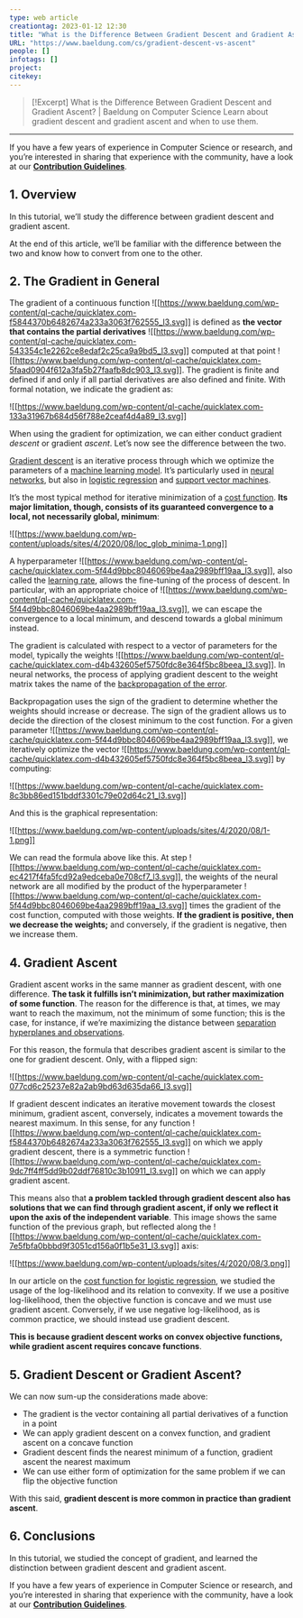```yaml
---
type: web article
creationtag: 2023-01-12 12:30
title: "What is the Difference Between Gradient Descent and Gradient Ascent?"
URL: "https://www.baeldung.com/cs/gradient-descent-vs-ascent"
people: []
infotags: []
project:
citekey:
---
```


> [!Excerpt] What is the Difference Between Gradient Descent and Gradient Ascent? | Baeldung on Computer Science
> Learn about gradient descent and gradient ascent and when to use them.

---
  

If you have a few years of experience in Computer Science or research, and you’re interested in sharing that experience with the community, have a look at our [**Contribution Guidelines**](https://www.baeldung.com/cs/contribution-guidelines).

## 1\. Overview[](https://www.baeldung.com/cs/gradient-descent-vs-ascent#overview)

In this tutorial, we’ll study the difference between gradient descent and gradient ascent.

At the end of this article, we’ll be familiar with the difference between the two and know how to convert from one to the other.

## 2\. The Gradient in General[](https://www.baeldung.com/cs/gradient-descent-vs-ascent#the-gradient-in-general)

The gradient of a continuous function ![[https://www.baeldung.com/wp-content/ql-cache/quicklatex.com-f5844370b6482674a233a3063f762555_l3.svg]] is defined as **the vector that contains the partial derivatives** ![[https://www.baeldung.com/wp-content/ql-cache/quicklatex.com-543354c1e2262ce8edaf2c25ca9a9bd5_l3.svg]] computed at that point ![[https://www.baeldung.com/wp-content/ql-cache/quicklatex.com-5faad0904f612a3fa5b27faafb8dc903_l3.svg]]. The gradient is finite and defined if and only if all partial derivatives are also defined and finite. With formal notation, we indicate the gradient as:

![[https://www.baeldung.com/wp-content/ql-cache/quicklatex.com-133a31967b684d56f788e2ceaf4d4a89_l3.svg]]

When using the gradient for optimization, we can either conduct gradient *descent* or gradient *ascent*. Let’s now see the difference between the two.

[Gradient descent](https://www.baeldung.com/java-gradient-descent) is an iterative process through which we optimize the parameters of a [machine learning model](https://www.baeldung.com/cs/machine-learning-how-to-start). It’s particularly used in [neural networks](https://www.baeldung.com/cs/neural-net-advantages-disadvantages), but also in [logistic regression](https://www.baeldung.com/cs/linear-vs-logistic-regression#logistic-regression) and [support vector machines](https://www.baeldung.com/cs/ml-support-vector-machines).

It’s the most typical method for iterative minimization of a [cost function](https://www.baeldung.com/cs/learning-curve-ml#2-single-curves). **Its major limitation, though, consists of its guaranteed convergence to a local, not necessarily global, minimum**:

![[https://www.baeldung.com/wp-content/uploads/sites/4/2020/08/loc_glob_minima-1.png]]

A hyperparameter ![[https://www.baeldung.com/wp-content/ql-cache/quicklatex.com-5f44d9bbc8046069be4aa2989bff19aa_l3.svg]], also called the [learning rate](https://www.baeldung.com/spark-mlib-machine-learning#2-model-hyper-parameter-tuning), allows the fine-tuning of the process of descent. In particular, with an appropriate choice of ![[https://www.baeldung.com/wp-content/ql-cache/quicklatex.com-5f44d9bbc8046069be4aa2989bff19aa_l3.svg]], we can escape the convergence to a local minimum, and descend towards a global minimum instead.

The gradient is calculated with respect to a vector of parameters for the model, typically the weights ![[https://www.baeldung.com/wp-content/ql-cache/quicklatex.com-d4b432605ef5750fdc8e364f5bc8beea_l3.svg]]. In neural networks, the process of applying gradient descent to the weight matrix takes the name of the [backpropagation of the error](https://www.baeldung.com/cs/ml-nonlinear-activation-functions#magicparlabel-11835).

Backpropagation uses the sign of the gradient to determine whether the weights should increase or decrease. The sign of the gradient allows us to decide the direction of the closest minimum to the cost function. For a given parameter ![[https://www.baeldung.com/wp-content/ql-cache/quicklatex.com-5f44d9bbc8046069be4aa2989bff19aa_l3.svg]], we iteratively optimize the vector ![[https://www.baeldung.com/wp-content/ql-cache/quicklatex.com-d4b432605ef5750fdc8e364f5bc8beea_l3.svg]] by computing:

![[https://www.baeldung.com/wp-content/ql-cache/quicklatex.com-8c3bb86ed151bddf3301c79e02d64c21_l3.svg]]

And this is the graphical representation:

![[https://www.baeldung.com/wp-content/uploads/sites/4/2020/08/1-1.png]]

We can read the formula above like this. At step ![[https://www.baeldung.com/wp-content/ql-cache/quicklatex.com-ec4217f4fa5fcd92a9edceba0e708cf7_l3.svg]], the weights of the neural network are all modified by the product of the hyperparameter ![[https://www.baeldung.com/wp-content/ql-cache/quicklatex.com-5f44d9bbc8046069be4aa2989bff19aa_l3.svg]] times the gradient of the cost function, computed with those weights. **If the gradient is positive, then we decrease the weights;** and conversely, if the gradient is negative, then we increase them.

## 4\. Gradient Ascent[](https://www.baeldung.com/cs/gradient-descent-vs-ascent#gradient-ascent)

Gradient ascent works in the same manner as gradient descent, with one difference. **The task it fulfills isn’t minimization, but rather maximization of some function**. The reason for the difference is that, at times, we may want to reach the maximum, not the minimum of some function; this is the case, for instance, if we’re maximizing the distance between [separation hyperplanes and observations](https://www.baeldung.com/cs/ml-support-vector-machines#2-separation-hyperplane-and-support-vectors).

For this reason, the formula that describes gradient ascent is similar to the one for gradient descent. Only, with a flipped sign:

![[https://www.baeldung.com/wp-content/ql-cache/quicklatex.com-077cd6c25237e82a2ab9bd63d635da66_l3.svg]]

If gradient descent indicates an iterative movement towards the closest minimum, gradient ascent, conversely, indicates a movement towards the nearest maximum. In this sense, for any function ![[https://www.baeldung.com/wp-content/ql-cache/quicklatex.com-f5844370b6482674a233a3063f762555_l3.svg]] on which we apply gradient descent, there is a symmetric function ![[https://www.baeldung.com/wp-content/ql-cache/quicklatex.com-9dc7ff4ff5dd9b02ddf76810c3b10911_l3.svg]] on which we can apply gradient ascent.

This means also that **a problem tackled through gradient descent also has solutions that we can find through gradient ascent, if only we reflect it upon the axis of the independent variable**. This image shows the same function of the previous graph, but reflected along the ![[https://www.baeldung.com/wp-content/ql-cache/quicklatex.com-7e5fbfa0bbbd9f3051cd156a0f1b5e31_l3.svg]] axis:

![[https://www.baeldung.com/wp-content/uploads/sites/4/2020/08/3.png]]

In our article on the [cost function for logistic regression](https://www.baeldung.com/cs/cost-function-logistic-regression-logarithmic-expr#cost-function-of-the-logistic-regression), we studied the usage of the log-likelihood and its relation to convexity. If we use a positive log-likelihood, then the objective function is concave and we must use gradient ascent. Conversely, if we use negative log-likelihood, as is common practice, we should instead use gradient descent.

**This is because gradient descent works on convex objective functions, while gradient ascent requires concave functions**.

## 5\. Gradient Descent or Gradient Ascent?[](https://www.baeldung.com/cs/gradient-descent-vs-ascent#gradient-descent-or-gradient-ascent)

We can now sum-up the considerations made above:

-   The gradient is the vector containing all partial derivatives of a function in a point
-   We can apply gradient descent on a convex function, and gradient ascent on a concave function
-   Gradient descent finds the nearest minimum of a function, gradient ascent the nearest maximum
-   We can use either form of optimization for the same problem if we can flip the objective function

With this said, **gradient descent is more common in practice than gradient ascent**.

## 6\. Conclusions[](https://www.baeldung.com/cs/gradient-descent-vs-ascent#conclusions)

In this tutorial, we studied the concept of gradient, and learned the distinction between gradient descent and gradient ascent.

If you have a few years of experience in Computer Science or research, and you’re interested in sharing that experience with the community, have a look at our [**Contribution Guidelines**](https://www.baeldung.com/cs/contribution-guidelines).

